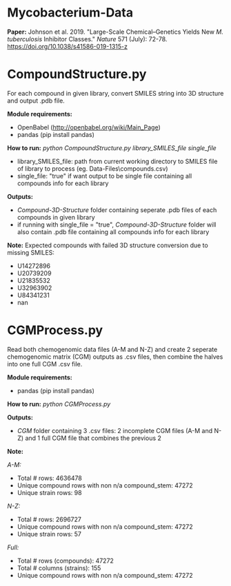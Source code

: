 # Mycobacterium-Data

**Paper:** Johnson et al. 2019. "Large-Scale Chemical–Genetics Yields New *M. tuberculosis* Inhibitor Classes." *Nature* 571 (July): 72-78.
https://doi.org/10.1038/s41586-019-1315-z

# CompoundStructure.py

For each compound in given library, convert SMILES string into 3D structure and output .pdb file.

**Module requirements:**

- OpenBabel (http://openbabel.org/wiki/Main_Page)
- pandas (pip install pandas)

**How to run:** *python CompoundStructure.py library_SMILES_file single_file*
- library_SMILES_file: path from current working directory to SMILES file of library to process (eg. Data-Files\compounds.csv)
- single_file: "true" if want output to be single file containing all compounds info for each library

**Outputs:**
- *Compound-3D-Structure* folder containing seperate .pdb files of each compounds in given library
- if running with single_file = "true", *Compound-3D-Structure* folder will also contain .pdb file containing all compounds info for each library

**Note:**
Expected compounds with failed 3D structure conversion due to missing SMILES:
- U14272896
- U20739209
- U21835532
- U32963902
- U84341231
- nan

# CGMProcess.py

Read both chemogenomic data files (A-M and N-Z) and create 2 seperate chemogenomic matrix (CGM) outputs as .csv files, then combine the halves into one full CGM .csv file.

**Module requirements:**

- pandas (pip install pandas)

**How to run:** *python CGMProcess.py*

**Outputs:**
- *CGM* folder containing 3 .csv files: 2 incomplete CGM files (A-M and N-Z) and 1 full CGM file that combines the previous 2

**Note:**

*A-M:*

- Total # rows: 4636478
- Unique compound rows with non n/a compound_stem: 47272
- Unique strain rows: 98

*N-Z:*

- Total # rows: 2696727
- Unique compound rows with non n/a compound_stem: 47272
- Unique strain rows: 57

*Full:*

- Total # rows (compounds): 47272
- Total # columns (strains): 155
- Unique compound rows with non n/a compound_stem: 47272

